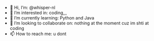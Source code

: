 - 👋 Hi, I’m: @whisper-nl
- 👀 I’m interested in: coding,,,
- 🌱 I’m currently learning: Python and Java
- 💞️ I’m looking to collaborate on: nothing at the moment cuz im shti at coding
- 📫 How to reach me: u dont

<!---
whisper-nl/whisper-nl is a ✨ special ✨ repository because its `README.md` (this file) appears on your GitHub profile.
You can click the Preview link to take a look at your changes.
--->
